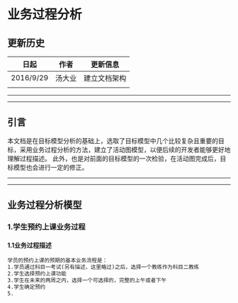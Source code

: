 # 业务过程分析

## 更新历史

| 日起        | 作者   | 更新信息   |
| --------- | ---- | ------ |
| 2016/9/29 | 汤大业  | 建立文档架构 |
|           |      |        |

---

---

## 引言

​	本文档是在目标模型分析的基础上，选取了目标模型中几个比较复杂且重要的目标，采用业务过程分析的方法，建立了活动图模型，以便后续的开发者能够更好地理解过程描述。	此外，也是对前面的目标模型的一次检验，在活动图完成后，目标模型也会进行一定的修正。

---

---

## 业务过程分析模型

### 1.学生预约上课业务过程

#### 1.1业务过程描述

```markdown
学员的预约上课的预期的基本业务流程是：
1.学员通过科目一考试(另有描述，这里略过)之后，选择一个教练作为科目二教练
2.学生选择预约上课功能
3.学生在未来的两周之内，选择一个可选择的，完整的上午或者下午
4.学生确定预约
5.
```



